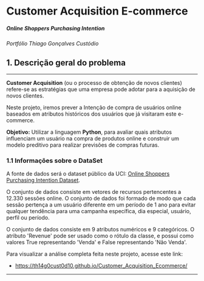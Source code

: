 # Customer Acquisition E-commerce
##### Online Shoppers Purchasing Intention
*Portfólio Thiago Gonçalves Custódio*
## 1. Descrição geral do problema

---

**Customer Acquisition** (ou o processo de obtenção de novos clientes) refere-se as estratégias que uma empresa pode adotar para a aquisição de novos clientes.

Neste projeto, iremos prever a Intenção de compra de usuários online baseados em atributos históricos dos usuários que já visitaram este e-commerce.

**Objetivo:** Utilizar a linguagem **Python**, para avaliar quais atributos influenciam um usuário na compra de produtos online e construir um modelo preditivo para realizar previsões de compras futuras.

### 1.1 Informações sobre o DataSet

A fonte de dados será o dataset público da UCI: [Online Shoppers Purchasing Intention Dataset](https://archive.ics.uci.edu/ml/datasets/Online+Shoppers+Purchasing+Intention+Dataset).

O conjunto de dados consiste em vetores de recursos pertencentes a 12.330 sessões online. O conjunto de dados foi formado de modo que cada sessão pertença a um usuário diferente em um período de 1 ano para evitar qualquer tendência para uma campanha específica, dia especial, usuário, perfil ou período.

O conjunto de dados consiste em 9 atributos numéricos e 9 categóricos. O atributo 'Revenue' pode ser usado como o rótulo da classe, e possui como valores True representando 'Venda' e False representando 'Não Venda'.

Para visualizar a análise completa feita neste projeto, acesse este link:

* https://th14g0cust0d10.github.io/Customer_Acquisition_Ecommerce/

---
